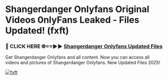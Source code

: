 # Shangerdanger Onlyfans Original Videos 0nlyFans Leaked - Files Updated! (fxft)

<h3>🔴 CLICK HERE 🌐==►► <a href="https://tinyurl.com/ehrbuxhb" rel="nofollow">Shangerdanger Onlyfans Updated Files</a></h3>

Get Shangerdanger Onlyfans and all content. Now you can access all videos and pictures of Shangerdanger Onlyfans. New Updated Files 2025!

[![fxft](https://i.imgur.com/lVYEuWS.gif)](https://tinyurl.com/ehrbuxhb)
